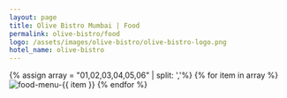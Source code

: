 ```yaml
---
layout: page
title: Olive Bistro Mumbai | Food
permalink: olive-bistro/food
logo: /assets/images/olive-bistro/olive-bistro-logo.png
hotel_name: olive-bistro
---
```

{% assign array = "01,02,03,04,05,06" | split: ','%}
{% for item in array %}
  <img src="/assets/images/olive-bistro/food/{{ item }}-food.webp" alt="food-menu-{{ item }}" class="food-menu"/>
{% endfor %}